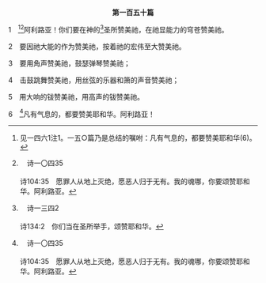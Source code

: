 <p style="text-align:center;font-weight:bold;">第一百五十篇</p>

1　[^1][^a]阿利路亚！你们要在神的[^b]圣所赞美祂，在祂显能力的穹苍赞美祂。

[^1]:见一四六1注1。一五○篇乃是总结的嘱咐：凡有气息的，都要赞美耶和华(6)。

[^a]:　诗一〇四35<br><br>诗104:35　愿罪人从地上灭绝，愿恶人归于无有。我的魂哪，你要颂赞耶和华。阿利路亚。

[^b]:　诗一三四2<br><br>诗134:2　你们当在圣所举手，颂赞耶和华。

2　要因祂大能的作为赞美祂，按着祂的宏伟至大赞美祂。

3　要用角声赞美祂，鼓瑟弹琴赞美祂；

4　击鼓跳舞赞美祂，用丝弦的乐器和箫的声音赞美祂；

5　用大响的钹赞美祂，用高声的钹赞美祂。

6　[^a]凡有气息的，都要赞美耶和华。阿利路亚！

[^a]:　诗一四八7～13；启五13<br><br>诗148:7　你们要从地上赞美耶和华，大鱼和一切深渊，<br><br>诗148:8　火与冰雹，雪和烟雾，执行祂话的狂风，<br><br>诗148:9　大山和一切小山，结果子的树木和一切香柏树，<br><br>诗148:10　野兽和一切牲畜，爬物和飞鸟，<br><br>诗148:11　地上的君王和万民，首领和地上一切审判官，<br><br>诗148:12　少年人以及处女，老年人并孩童，都当赞美耶和华。<br><br>诗148:13　愿这些都赞美耶和华的名，因为独有祂的名被尊崇；祂的荣美超乎天地之上。<br><br>启5:13　我又听见在天上、地上、地底下、沧海里的一切受造之物，以及天地间的万有都说，但愿颂赞、尊贵、荣耀、权能，都归与坐宝座的和羔羊，直到永永远远。



